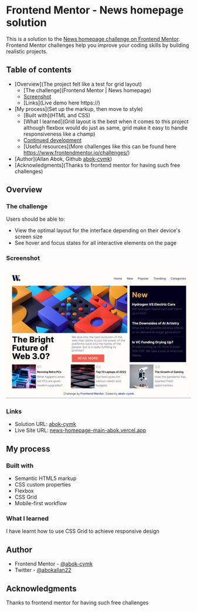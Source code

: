 # Frontend Mentor - News homepage solution

This is a solution to the [News homepage challenge on Frontend Mentor](https://www.frontendmentor.io/challenges/news-homepage-H6SWTa1MFl). Frontend Mentor challenges help you improve your coding skills by building realistic projects. 

## Table of contents

- [Overview](The project felt like a test for grid layout)
  - [The challenge](Frontend Mentor | News homepage)
  - [Screenshot](/assets/images/news-homepage.png)
  - [Links](Live demo here https://)
- [My process](Set up the markup, then move to style)
  - [Built with](HTML and CSS)
  - [What I learned](Grid layout is the best when it comes to this project although flexbox would do just as same, grid make it easy to handle responsiveness like a champ)
  - [Continued development]()
  - [Useful resources](More challenges like this can be found here https://www.frontendmentor.io/challenges/)
- [Author](Allan Abok, Github <a href="https://github.com/abok-cymk">abok-cymk</a>)
- [Acknowledgments](Thanks to frontend mentor for having such free challenges)


## Overview

### The challenge

Users should be able to:

- View the optimal layout for the interface depending on their device's screen size
- See hover and focus states for all interactive elements on the page

### Screenshot

![](/assets/images/news-homepage.png)

### Links

- Solution URL: [abok-cymk](https://github.com/abok-cymk)
- Live Site URL: [news-homepage-main-abok.vercel.app](https://news-homepage-main-abok.vercel.app/)

## My process

### Built with

- Semantic HTML5 markup
- CSS custom properties
- Flexbox
- CSS Grid
- Mobile-first workflow

### What I learned

I have learnt how to use CSS Grid to achieve responsive design

## Author

- Frontend Mentor - [@abok-cymk](https://www.frontendmentor.io/profile/abok-cymk)
- Twitter - [@abokallan22](https://www.twitter.com/@abokallan22)


## Acknowledgments

Thanks to frontend mentor for having such free challenges
